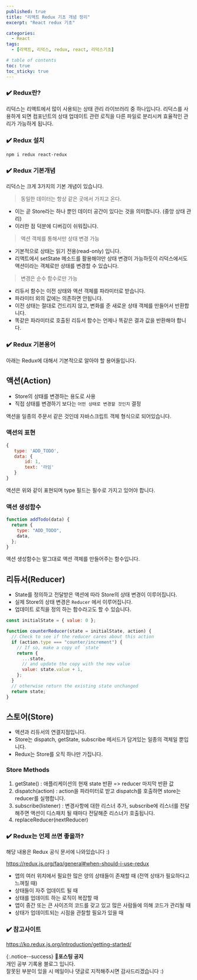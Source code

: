 ```yaml
---
published: true
title: "리액트 Redux 기초 개념 정리"
excerpt: "React redux 기초"

categories:
  - React
tags:
  - [리액트, 리덕스, redux, react, 리덕스기초]

# table of contents
toc: true
toc_sticky: true
---
```


### ✔️ Redux란?

리덕스는 리액트에서 많이 사용되는 상태 관리 라이브러리 중 하나입니다. 리덕스를 사용하게 되면 컴포넌트의 상태 업데이트 관련 로직을 다른 파일로 분리시켜 효율적인 관리가 가능하게 됩니다.

### ✔️ Redux 설치

```
npm i redux react-redux
```

### ✔️ Redux 기본개념

리덕스는 크게 3가지의 기본 개념이 있습니다.

> 동일한 데이터는 항상 같은 곳에서 가지고 온다.

- 이는 곧 Store라는 하나 뿐인 데이터 공간이 있다는 것을 의미합니다. (중앙 상태 관리)
- 이러한 점 덕분에 디버깅이 쉬워집니다.

> 액션 객체를 통해서만 상태 변경 가능

- 기본적으로 상태는 읽기 전용(read-only) 입니다.
- 리액트에서 setState 메소드를 활용해야만 상태 변경이 가능하듯이 리덕스에서도 액션이라는 객체로만 상태를 변경할 수 있습니다.

> 변경은 순수 함수로만 가능

- 리듀서 함수는 이전 상태와 액션 객체를 파라미터로 받습니다.
- 파라미터 외의 값에는 의존하면 안됩니다.
- 이전 상태는 절대로 건드리지 않고, 변화를 준 새로운 상태 객체를 만들어서 반환합니다.
- 똑같은 파라미터로 호출된 리듀서 함수는 언제나 똑같은 결과 값을 반환해야 합니다.

### ✔️ Redux 기본용어

아래는 Redux에 대해서 기본적으로 알아야 할 용어들입니다.

## 액션(Action)

- Store의 상태를 변경하는 용도로 사용
- 직접 상태를 변경하기 보다는 `어떤 상태로 변경할 것인지` 결정

액션을 일종의 주문서 같은 것인데 자바스크립트 객체 형식으로 되어있습니다.

### 액션의 표현

```jsx
{
   type: 'ADD_TODO',
   data: {
       id: 1,
       text: '라임'
   }
}
```

액션은 위와 같이 표현되며 type 필드는 필수로 가지고 있어야 합니다.

### 액션 생성함수

```jsx
function addTodo(data) {
  return {
    type: "ADD_TODO",
    data,
  };
}
```

액션 생성함수는 말그대로 액션 객체를 만들어주는 함수입니다.

## 리듀서(Reducer)

- State를 정의하고 전달받은 액션에 따라 Store의 상태 변경이 이루어집니다.
- 실제 Store의 상태 변경은 `Reducer` 에서 이루어집니다.
- 업데이트 로직을 정의 하는 함수라고도 할 수 있습니다.

```jsx
const initialState = { value: 0 };

function counterReducer(state = initialState, action) {
  // Check to see if the reducer cares about this action
  if (action.type === "counter/increment") {
    // If so, make a copy of `state`
    return {
      ...state,
      // and update the copy with the new value
      value: state.value + 1,
    };
  }
  // otherwise return the existing state unchanged
  return state;
}
```

## 스토어(Store)

- 액션과 리듀서의 연결지점입니다.
- Store는 dispatch, getState, subscribe 메서드가 담겨있는 일종의 객체일 뿐입니다.
- Redux는 Store를 오직 하나만 가집니다.

### Store Methods

1. getState() : 애플리케이션의 현재 state 반환 => reducer 마지막 반환 값
2. dispatch(action) : action을 파라미터로 받고 dispatch를 호출하면 store는 reducer를 실행합니다.
3. subscribe(listener) : 변경사항에 대한 리스너 추가, subscribe에 리스너를 전달해주면 액션이 디스패치 될 때마다 전달해준 리스너가 호출됩니다.
4. replaceReducer(nextReducer)

### ✔️ Redux는 언제 쓰면 좋을까?

해당 내용은 Redux 공식 문서에 나와있습니다 :)

<https://redux.js.org/faq/general#when-should-i-use-redux>

- 앱의 여러 위치에서 필요한 많은 양의 상태들이 존재할 때 (전역 상태가 필요하다고 느껴질 때)
- 상태들이 자주 업데이트 될 때
- 상태를 업데이트 하는 로직이 복잡할 때
- 앱이 중간 또는 큰 사이즈의 코드를 갖고 있고 많은 사람들에 의해 코드가 관리될 때
- 상태가 업데이트되는 시점을 관찰할 필요가 있을 때

### ✔️ 참고사이트

<https://ko.redux.js.org/introduction/getting-started/>

{:.notice--success}
🔔**포스팅 공지**  
개인 공부 기록용 블로그 입니다.  
잘못된 부분이 있을 시 메일이나 댓글로 지적해주시면 감사드리겠습니다 :)
